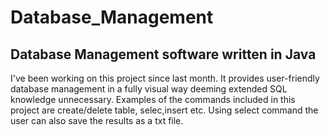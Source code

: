 # Database_Management
Database Management software written in Java
---------------------------------------------------
I've been working on this project since last month.
It provides user-friendly database management in a fully visual way deeming extended SQL knowledge unnecessary.
Examples of the commands included in this project are create/delete table, selec,insert etc.
Using select command the user can also save the results as a txt file.
